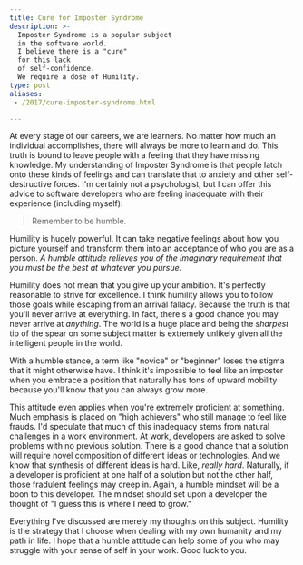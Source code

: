 ```yaml
---
title: Cure for Imposter Syndrome
description: >-
  Imposter Syndrome is a popular subject
  in the software world.
  I believe there is a "cure"
  for this lack
  of self-confidence.
  We require a dose of Humility.
type: post
aliases:
 - /2017/cure-imposter-syndrome.html

---
```


At every stage of our careers,
we are learners.
No matter how much an individual accomplishes,
there will always be more to learn and do.
This truth is bound to leave people
with a feeling that they have missing knowledge.
My understanding of Imposter Syndrome
is that people latch onto these kinds of feelings
and can translate that to anxiety
and other self-destructive forces.
I'm certainly not a psychologist,
but I can offer this advice
to software developers
who are feeling inadequate
with their experience
(including myself):

> Remember to be humble.

Humility is hugely powerful.
It can take negative feelings
about how you picture yourself
and transform them
into an acceptance
of who you are as a person.
*A humble attitude relieves you
of the imaginary requirement
that you must be the best
at whatever you pursue.*

Humility does not mean
that you give up your ambition.
It's perfectly reasonable to strive
for excellence.
I think humility allows you to follow
those goals
while escaping from an arrival fallacy.
Because the truth is that you'll never arrive at everything.
In fact,
there's a good chance you may never arrive
at *anything*.
The world is a huge place
and being the *sharpest* tip of the spear
on some subject matter
is extremely unlikely
given all the intelligent people in the world.

With a humble stance,
a term like "novice" or "beginner"
loses the stigma that it might otherwise have.
I think it's impossible to feel like an imposter
when you embrace a position
that naturally has tons of upward mobility
because you'll know that you can always grow more.

This attitude even applies
when you're extremely proficient at something.
Much emphasis is placed
on "high achievers"
who still manage to feel like frauds.
I'd speculate that much
of this inadequacy
stems from natural challenges
in a work environment.
At work,
developers are asked
to solve problems
with no previous solution.
There is a good chance
that a solution will require novel composition
of different ideas or technologies.
And we know that synthesis of different ideas is hard.
Like, *really hard*.
Naturally,
if a developer is proficient
at one half of a solution
but not the other half,
those fradulent feelings may creep in.
Again,
a humble mindset
will be a boon
to this developer.
The mindset should set upon a developer
the thought of
"I guess this is where I need to grow."

Everything I've discussed are merely my thoughts
on this subject.
Humility is the strategy
that I choose
when dealing with my own humanity
and my path in life.
I hope that a humble attitude
can help some of you who may struggle
with your sense of self
in your work.
Good luck to you.
